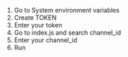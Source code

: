 1. Go to System environment variables
2. Create TOKEN 
3. Enter your token 
4. Go to index.js and search channel_id
5. Enter your channel_id
6. Run